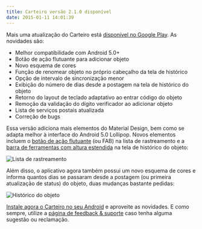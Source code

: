 ```yaml
---
title: Carteiro versão 2.1.0 disponível
date: 2015-01-11 14:01:39
---
```


Mais uma atualização do Carteiro está [disponível no Google Play](https://play.google.com/store/apps/details?id=com.rbardini.carteiro). As novidades são:

- Melhor compatibilidade com Android 5.0+
- Botão de ação flutuante para adicionar objeto
- Novo esquema de cores
- Função de renomear objeto no próprio cabeçalho da tela de histórico
- Opção de intervalo de sincronização menor
- Exibição do número de dias desde a postagem na tela de histórico do objeto
- Retorno do layout de teclado adaptativo ao entrar código do objeto
- Remoção da validação do dígito verificador ao adicionar objeto
- Lista de serviços postais atualizada
- Correção de bugs

Essa versão adiciona mais elementos do Material Design, bem como se adapta melhor à interface do Android 5.0 Lollipop. Novos elementos incluem o [botão de ação flutuante](https://www.google.com/design/spec/components/buttons.html#buttons-flat-raised-buttons) (ou FAB) na lista de rastreamento e a [barra de ferramentas com altura estendida](https://www.google.com/design/spec/layout/structure.html#structure-toolbars) na tela de histórico do objeto:

![Lista de rastreamento](/img/add-item-fab.png)

Além disso, o aplicativo agora também possui um novo esquema de cores e informa quantos dias se passaram desde a postagem (ou primeira atualização de status) do objeto, duas mudanças bastante pedidas:

![Histórico do objeto](/img/elapsed-delivery-days.png)

[Instale agora o Carteiro no seu Android](https://play.google.com/store/apps/details?id=com.rbardini.carteiro) e aproveite as novidades. E como sempre, utilize a [página de feedback & suporte](https://carteiroapp.uservoice.com/) caso tenha alguma sugestão ou reclamação.